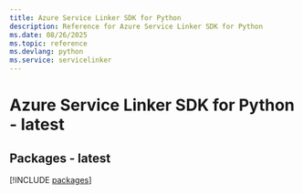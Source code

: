 ```yaml
---
title: Azure Service Linker SDK for Python
description: Reference for Azure Service Linker SDK for Python
ms.date: 08/26/2025
ms.topic: reference
ms.devlang: python
ms.service: servicelinker
---
```

# Azure Service Linker SDK for Python - latest
## Packages - latest
[!INCLUDE [packages](service-linker-index.md)]